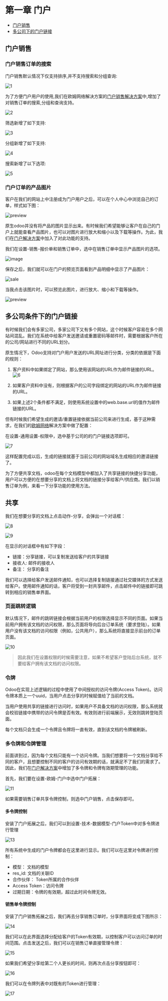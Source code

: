 # 第一章 门户

* [门户销售](#门户销售)
* [多公司下的门户链接](#多公司条件下的门户链接)

## 门户销售

### 门户销售订单的搜索

门户销售默认情况下仅支持排序,并不支持搜索和分组查询:

![1](images/1.png)

为了方便门户用户的使用,我们在欧姆网络解决方案的[门户销售解决方案](https://odoohub.com.cn)中,增加了对销售订单的搜索,分组和查询支持。

![2](images/2.png)

筛选新增了如下支持:

![3](images/3.png)

分组新增了如下支持:

![4](images/4.png)

搜索新增了以下选项:

![5](images/5.png)

### 门户订单的产品图片

客户在我们的网站上中注册成为门户用户之后，可以在个人中心中浏览自己的订单，样式如下图：

![preview](./images/preview.png)

原生odoo并没有将产品的图片显示出来。有时候我们希望能够让客户在自己的门户上就能查看产品图片，也可以对图片进行放大和缩小以及下载等操作。为此，我们在[门户解决方案](https://odoohub.com.cn)中加入了对此功能的支持。

我们在设置-销售-报价单和销售订单中，选中在销售订单中显示产品图片的选项。

![image](images/image.png)

保存之后，我们就可以在门户的预览页面看到产品明细中显示了产品图片：

![sale](images/portal_sale.png)

当我点击该图片时，可以预览此图片，进行放大、缩小和下载等操作。

![preview](./images/portal_sale_preview.png)

## 多公司条件下的门户链接

有时候我们会有多家公司，多家公司下又有多个网站，这个时候客户容易在多个网站间混乱。我们在系统中给客户发送邀请或重置密码等邮件时，需要根据客户所在的公司/网站进行不同的URL划分。

原生情况下，Odoo支持对门户用户发送的URL网址进行分类，分类的依据是下面的规则：

1. 客户资料中如果绑定了网站，那么使用该网站的URL作为邮件链接的URL。
![6](./images/6.png)

2. 如果客户资料中没有，则根据客户的公司字段绑定的网站的URL作为邮件链接的URL。

3. 如果上述2个条件都不满足，则使用系统设置中的web.base.url的值作为邮件链接的URL。

但有时候我们希望生成的邀请/重置链接依据当前公司来进行生成，基于这种需求，在我们的[欧姆网络](https://www.odoohub.com.cn)解决方案中做了配置：

在设置-通用设置-权限中，选中基于公司的的门户链接选项即可。

![7](./images/7.png)

这样配置完成以后，生成的链接就基于当前公司的网站域名生成相应的邀请链接了。

为了方便共享文档，odoo在每个文档模型中都加入了共享链接的快捷分享功能，用户可以方便的在想要分享的文档上将文档的链接分享给客户/供应商。我们以销售订单为例，来看一下分享功能的使用方法。

## 共享

我们在想要分享的文档上点击动作-分享，会弹出一个对话框：

![8](./images/8.png)

![9](./images/9.png)

在显示的对话框中有如下字段：

* 链接：分享链接，可以复制发送给客户的共享链接
* 接收人: 邮件的接收人
* 备注： 分享的备注

我们可以选择给客户发送邮件通知，也可以选择复制链接通过社交媒体的方式发送给客户。使用邮件通知的话，客户将受到一封共享邮件，点击邮件中的链接即可跳转到相应的销售单界面。

### 页面跳转逻辑

默认情况下，邮件的跳转链接会根据当前用户的权限选择显示不同的页面。如果当前用户拥有该文档的访问权限，那么页面将导向后台订单系统（要求登陆）。如果用户没有该文档的访问权限（例如，公共用户），那么系统将直接显示前台的订单页面。

![10](./images/10.png)

> 因此我们在设置权限的时候需要注意，如果不希望客户登陆后台系统，就不要给客户拥有该文档的访问权限。

### 令牌

Odoo在实现上述逻辑的过程中使用了中间授权的访问令牌(Access Token)。访问令牌本质上一个uuid，当用户点击分享的时候赋值给了当前的文档。

当用户使用共享的链接进行访问时，如果用户不具备文档的访问权限，那么系统就会校验链接中携带的访问令牌是否有效。有效则进行前端展示，无效则跳转登陆页面。

每个文档只会生成一个令牌且令牌将一直有效，直到该文档的令牌被刷新。

### 多令牌和令牌管理

前面讲到过，因为每个文档只能有一个访问令牌。当我们想要将一个文档分享给不同的客户，且想要控制不同的客户的访问有效期的话，就满足不了我们的需求了。因此，我们在[门户解决方案](https://odoohub.com.cn)中增加了多令牌和令牌有效期管理的功能。

首先，我们要在设置-欧姆-门户中选中门户拓展：

![11](./images/11.png)

如果需要销售订单共享令牌控制，则选中门户销售，点击保存即可。

#### 多令牌控制

安装了门户拓展之后，我们可以到设置-技术-数据模型-门户Token中对多令牌进行管理

![13](./images/13.png)

所有系统中生成的门户令牌都会在这里进行显示。我们可以在这里对令牌进行控制：

* 模型： 文档的模型
* res_id: 文档的关联ID
* 合作伙伴： Token所属的合作伙伴
* Access Token：访问令牌
* 过期日期：令牌的有效期，超过此时间令牌无效。

#### 销售单令牌控制

安装了门户销售拓展之后，我们再去分享销售订单时，分享界面将变成下图所示：

![14](./images/14.png)

我们可以在此界面选择分配给客户的Token有效期，以控制客户可以访问订单的时间范围。点击发送之后，我们可以在销售订单直接管理令牌：

![15](./images/15.png)

如果我们希望分享给第二个人更长的时间，则再次点击分享按钮即可：

![16](./images/16.png)

我们可以在令牌列表中对既有的Token进行管理：

![17](./images/17.png)
